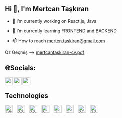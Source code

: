 ## Hi 👋, I'm Mertcan Taşkıran

- 🔭 I’m currently working on React.js, Java
- 🌱 I’m currently learning FRONTEND and BACKEND

- 📫 How to reach mertcn.taskiran@gmail.com

Öz Geçmiş --> [mertcantaskiran-cv.pdf](https://github.com/mertcan-taskiran/mertcan-taskiran/files/11405671/mertcantaskiran-cv.pdf)

## 🌐Socials:

[<img align="left" alt="yourusername | LinkedIn" width="25px" height="25px" src="https://raw.githubusercontent.com/peterthehan/peterthehan/master/assets/linkedin.svg" />][linkedin]
[<img align="left" alt="yourusername | Instagram" width="25px" height="25px" src="https://img.icons8.com/fluent/48/000000/instagram-new.png" />][instagram]
[<img align="left" alt="your-discord-username | Discord" width="25px" height="25px" src="https://raw.githubusercontent.com/peterthehan/peterthehan/master/assets/discord.svg" />][discord]

[linkedin]: https://linkedin.com/in/mertcntaskiran/
[instagram]: https://instagram.com/mertcan.tskrn/
[discord]: https://discordapp.com/users/Mertcan#0694

<br>

## Technologies

<div>
  <img src="https://img.icons8.com/color/48/000000/html-5--v1.png" alt="HTML" width="25" height="25" style="margin-right: 10px;">
  <img src="https://img.icons8.com/color/48/000000/css3.png" alt="CSS" width="25" height="25" style="margin-right: 10px;">
  <img src="https://img.icons8.com/color/48/000000/sass-avatar.png" alt="SCSS" width="25" height="25" style="margin-right: 10px;">
  <img src="https://img.icons8.com/color/48/000000/bootstrap.png" alt="Bootstrap" width="25" height="25" style="margin-right: 10px;">
  <img src="https://img.icons8.com/color/48/000000/javascript--v1.png" alt="JavaScript" width="25" height="25" style="margin-right: 10px;">
  <img src="https://img.icons8.com/color/48/000000/angularjs.png" alt="Angular" width="25" height="25" style="margin-right: 10px;">
  <img src="https://img.icons8.com/color/48/000000/c-sharp-logo-2.png" alt="C#" width="25" height="25" style="margin-right: 10px;">
  <img src="https://img.icons8.com/color/48/000000/asp.png" alt="ASP.NET" width="25" height="25">
</div>
